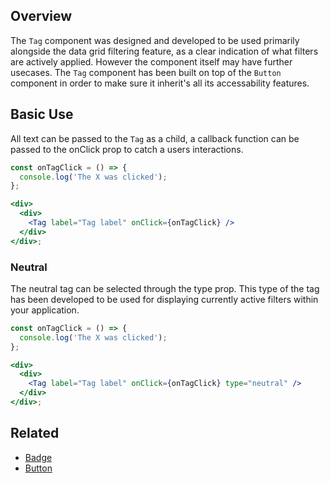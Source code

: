 ## Overview

The `Tag` component was designed and developed to be used primarily alongside the data grid filtering feature, as a clear indication of what filters are actively applied. However the component itself may have further usecases. The `Tag` component has been built on top of the `Button` component in order to make sure it inherit's all its accessability features.

## Basic Use

All text can be passed to the `Tag` as a child, a callback function can be passed to the onClick prop to catch a users interactions.

```jsx
const onTagClick = () => {
  console.log('The X was clicked');
};

<div>
  <div>
    <Tag label="Tag label" onClick={onTagClick} />
  </div>
</div>;
```

### Neutral

The neutral tag can be selected through the type prop. This type of the tag has been developed to be used for displaying currently active filters within your application.

```jsx
const onTagClick = () => {
  console.log('The X was clicked');
};

<div>
  <div>
    <Tag label="Tag label" onClick={onTagClick} type="neutral" />
  </div>
</div>;
```

## Related

- [Badge](#/React%20Components/Badge)
- [Button](#/React%20Components/Button)
